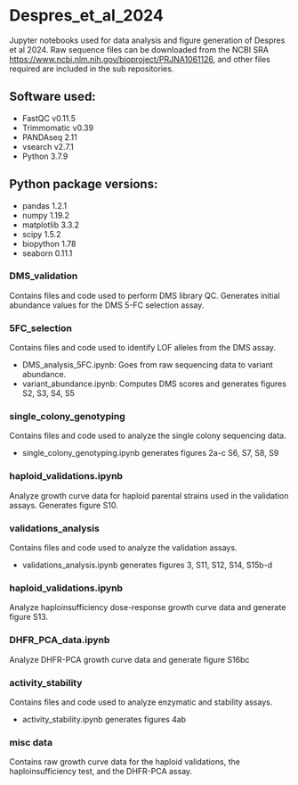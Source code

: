 # Despres_et_al_2024
Jupyter notebooks used for data analysis and figure generation of Despres et al 2024. Raw sequence files can be downloaded from the NCBI SRA https://www.ncbi.nlm.nih.gov/bioproject/PRJNA1061126, and other files required are included in the sub repositories.

## Software used:
- FastQC v0.11.5
- Trimmomatic v0.39
- PANDAseq 2.11
- vsearch v2.7.1
- Python 3.7.9

## Python  package versions:
- pandas 1.2.1
- numpy 1.19.2
- matplotlib 3.3.2
- scipy 1.5.2
- biopython 1.78
- seaborn 0.11.1

### DMS_validation
Contains files and code used to perform DMS library QC. Generates initial abundance values for the DMS 5-FC selection assay.

### 5FC_selection
Contains files and code used to identify LOF alleles from the DMS assay.
- DMS_analysis_5FC.ipynb: Goes from raw sequencing data to variant abundance.
- variant_abundance.ipynb: Computes DMS scores and generates figures S2, S3, S4, S5

### single_colony_genotyping
Contains files and code used to analyze the single colony sequencing data. 
- single_colony_genotyping.ipynb generates figures 2a-c S6, S7, S8, S9

### haploid_validations.ipynb
Analyze growth curve data for haploid parental strains used in the validation assays. Generates figure S10.

### validations_analysis
Contains files and code used to analyze the validation assays.
- validations_analysis.ipynb generates figures 3, S11, S12, S14, S15b-d

### haploid_validations.ipynb
Analyze haploinsufficiency dose-response growth curve data and generate figure S13.

### DHFR_PCA_data.ipynb
Analyze DHFR-PCA growth curve data and generate figure S16bc

### activity_stability
Contains files and code used to analyze enzymatic and stability assays.
- activity_stability.ipynb generates figures 4ab

### misc data
Contains raw growth curve data for the haploid validations, the haploinsufficiency test, and the DHFR-PCA assay.
